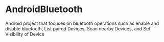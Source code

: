 # AndroidBluetooth
Android project that focuses on bluetooth operations such as enable and disable bluetooth, List paired Devices, Scan nearby Devices, and Set Visibility of Device

